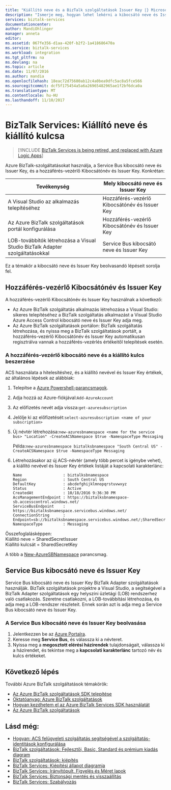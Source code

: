 ```yaml
---
title: "Kiállító neve és a BizTalk szolgáltatások Issuer Key |} Microsoft Docs"
description: "Ismerje meg, hogyan lehet lekérni a kibocsátó neve és Issuer Key Service Bus vagy Access Control (ACS) a BizTalk szolgáltatások. MABS, WABS"
services: biztalk-services
documentationcenter: 
author: MandiOhlinger
manager: anneta
editor: 
ms.assetid: 067fe356-d1aa-420f-b2f2-1a418686470a
ms.service: biztalk-services
ms.workload: integration
ms.tgt_pltfrm: na
ms.devlang: na
ms.topic: article
ms.date: 11/07/2016
ms.author: mandia
ms.openlocfilehash: 18eac72d75680ab12c4a0bea9dfc5ac8a5fce566
ms.sourcegitcommit: dcf5f175454a5a6a26965482965ae1f2bf6dca0a
ms.translationtype: MT
ms.contentlocale: hu-HU
ms.lasthandoff: 11/10/2017
---
```

# <a name="biztalk-services-issuer-name-and-issuer-key"></a>BizTalk Services: Kiállító neve és kiállító kulcsa

> [!INCLUDE [BizTalk Services is being retired, and replaced with Azure Logic Apps](../../includes/biztalk-services-retirement.md)]

Azure BizTalk-szolgáltatásokat használja, a Service Bus kibocsátó neve és Issuer Key, és a hozzáférés-vezérlő Kibocsátónév és Issuer Key. Konkrétan:

| Tevékenység | Mely kibocsátó neve és Issuer Key |
| --- | --- |
| A Visual Studio az alkalmazás telepítéséhez |Hozzáférés-vezérlő Kibocsátónév és Issuer Key |
| Az Azure BizTalk szolgáltatások portál konfigurálása |Hozzáférés-vezérlő Kibocsátónév és Issuer Key |
| LOB-továbbítók létrehozása a Visual Studio BizTalk Adapter szolgáltatásokkal |Service Bus kibocsátó neve és Issuer Key |

Ez a témakör a kibocsátó neve és Issuer Key beolvasandó lépéseit sorolja fel. 

## <a name="access-control-issuer-name-and-issuer-key"></a>Hozzáférés-vezérlő Kibocsátónév és Issuer Key
A hozzáférés-vezérlő Kibocsátónév és Issuer Key használnak a következő:

* Az Azure BizTalk szolgáltatás alkalmazás létrehozása a Visual Studio: sikeres telepítéséhez a BizTalk szolgáltatás alkalmazást a Visual Studio Azure Access Control kibocsátó neve és Issuer Key adja meg. 
* Az Azure BizTalk szolgáltatások portálon: BizTalk szolgáltatás létrehozása, és nyissa meg a BizTalk szolgáltatások portált, a hozzáférés-vezérlő Kibocsátónév és Issuer Key automatikusan regisztrálva vannak a hozzáférés-vezérlés értékeitől telepítések esetén.

### <a name="get-the-access-control-issuer-name-and-issuer-key"></a>A hozzáférés-vezérlő kibocsátó neve és a kiállító kulcs beszerzése

ACS használata a hitelesítéshez, és a kiállító nevével és Issuer Key értékek, az általános lépések az alábbiak:

1. Telepítse a [Azure Powershell-parancsmagok](https://azure.microsoft.com/documentation/articles/powershell-install-configure/).
2. Adja hozzá az Azure-fiókjával:`Add-AzureAccount`
3. Az előfizetés nevét adja vissza:`get-azuresubscription`
4. Jelölje ki az előfizetését:`select-azuresubscription <name of your subscription>` 
5. Új névtér létrehozása:`new-azuresbnamespace <name for the service bus> "Location" -CreateACSNamespace $true -NamespaceType Messaging`

    Példa:`new-azuresbnamespace biztalksbnamespace "South Central US" -CreateACSNamespace $true -NamespaceType Messaging`
      
5. Létrehozásakor az új ACS-névtér (amely több percet is igénybe vehet), a kiállító nevével és Issuer Key értékek listáját a kapcsolati karakterlánc: 

    ```
    Name                  : biztalksbnamespace
    Region                : South Central US
    DefaultKey            : abcdefghijklmnopqrstuvwxyz
    Status                : Active
    CreatedAt             : 10/18/2016 9:36:30 PM
    AcsManagementEndpoint : https://biztalksbnamespace-sb.accesscontrol.windows.net/
    ServiceBusEndpoint    : https://biztalksbnamespace.servicebus.windows.net/
    ConnectionString      : Endpoint=sb://biztalksbnamespace.servicebus.windows.net/;SharedSecretIssuer=owner;SharedSecretValue=abcdefghijklmnopqrstuvwxyz
    NamespaceType         : Messaging
    ```

Összefoglalásképpen:  
Kiállító neve = SharedSecretIssuer  
Kiállító kulcsát = SharedSecretKey

A több a [New-AzureSBNamespace](https://msdn.microsoft.com/library/dn495165.aspx) parancsmag. 

## <a name="service-bus-issuer-name-and-issuer-key"></a>Service Bus kibocsátó neve és Issuer Key
Service Bus kibocsátó neve és Issuer Key BizTalk Adapter szolgáltatások használják. BizTalk szolgáltatások projektre a Visual Studio, a segítségével a BizTalk Adapter szolgáltatások egy helyszíni üzletági (LOB) rendszerhez való csatlakozás. Szeretne csatlakozni, a LOB-továbbítási létrehozása, és adja meg a LOB-rendszer részleteit. Ennek során azt is adja meg a Service Bus kibocsátó neve és Issuer Key.

### <a name="to-retrieve-the-service-bus-issuer-name-and-issuer-key"></a>A Service Bus kibocsátó neve és Issuer Key beolvasása
1. Jelentkezzen be az [Azure Portalra](http://portal.azure.com).
2. Keresse meg **Service Bus**, és válassza ki a névteret. 
3. Nyissa meg a **megosztott elérési házirendek** tulajdonságait, válassza ki a házirendet, és tekintse meg a **kapcsolati karakterlánc** tartozó név és kulcs értékeket.  

## <a name="next"></a>Következő lépés
További Azure BizTalk szolgáltatások témakörök:

* [Az Azure BizTalk szolgáltatások SDK telepítése](http://go.microsoft.com/fwlink/p/?LinkID=241589)<br/>
* [Oktatóanyag: Azure BizTalk szolgáltatások](http://go.microsoft.com/fwlink/p/?LinkID=236944)<br/>
* [Hogyan kezdhetem el az Azure BizTalk Services SDK használatát](http://go.microsoft.com/fwlink/p/?LinkID=302335)<br/>
* [Az Azure BizTalk szolgáltatások](http://go.microsoft.com/fwlink/p/?LinkID=303664)<br/>

## <a name="see-also"></a>Lásd még:
* [Hogyan: ACS felügyeleti szolgáltatás segítségével a szolgáltatás-identitások konfigurálása](http://go.microsoft.com/fwlink/p/?LinkID=303942)<br/>
* [BizTalk szolgáltatások: Fejlesztői, Basic, Standard és prémium kiadás diagram](http://go.microsoft.com/fwlink/p/?LinkID=302279)<br/>
* [BizTalk szolgáltatások: kiépítés](http://go.microsoft.com/fwlink/p/?LinkID=302280)<br/>
* [BizTalk Services: Kiépítési állapot diagramja](http://go.microsoft.com/fwlink/p/?LinkID=329870)<br/>
* [BizTalk Services: Irányítópult, Figyelés és Méret lapok](http://go.microsoft.com/fwlink/p/?LinkID=302281)<br/>
* [BizTalk Services: Biztonsági mentés és visszaállítás](http://go.microsoft.com/fwlink/p/?LinkID=329873)<br/>
* [BizTalk Services: Szabályozás](http://go.microsoft.com/fwlink/p/?LinkID=302282)<br/>

